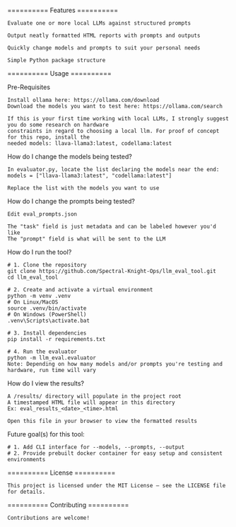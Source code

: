 ========== Features ==========

    Evaluate one or more local LLMs against structured prompts
    
    Output neatly formatted HTML reports with prompts and outputs
    
    Quickly change models and prompts to suit your personal needs
    
    Simple Python package structure


========== Usage ==========

Pre-Requisites
 
    Install ollama here: https://ollama.com/download
    Download the models you want to test here: https://ollama.com/search

    If this is your first time working with local LLMs, I strongly suggest you do some research on hardware
    constraints in regard to choosing a local llm. For proof of concept for this repo, install the
    needed models: llava-llama3:latest, codellama:latest

How do I change the models being tested?
    
    In evaluator.py, locate the list declaring the models near the end:
    models = ["llava-llama3:latest", "codellama:latest"]

    Replace the list with the models you want to use

How do I change the prompts being tested?

    Edit eval_prompts.json
    
    The "task" field is just metadata and can be labeled however you'd like
    The "prompt" field is what will be sent to the LLM

How do I run the tool?

    # 1. Clone the repository
    git clone https://github.com/Spectral-Knight-Ops/llm_eval_tool.git
    cd llm_eval_tool

    # 2. Create and activate a virtual environment
    python -m venv .venv
    # On Linux/MacOS
    source .venv/bin/activate
    # On Windows (PowerShell)
    .venv\Scripts\activate.bat

    # 3. Install dependencies
    pip install -r requirements.txt

    # 4. Run the evaluator
    python -m llm_eval.evaluator
    Note: Depending on how many models and/or prompts you're testing and hardware, run time will vary 

How do I view the results?

    A /results/ directory will populate in the project root
    A timestamped HTML file will appear in this directory
    Ex: eval_results_<date>_<time>.html

    Open this file in your browser to view the formatted results


Future goal(s) for this tool:

    # 1. Add CLI interface for --models, --prompts, --output
    # 2. Provide prebuilt docker container for easy setup and consistent environments

========== License ==========

    This project is licensed under the MIT License – see the LICENSE file for details.

========== Contributing ==========
    
    Contributions are welcome!